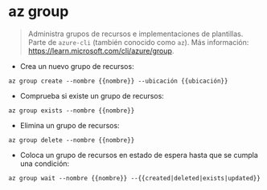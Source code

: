 # az group

> Administra grupos de recursos e implementaciones de plantillas.
> Parte de `azure-cli` (también conocido como `az`).
> Más información: <https://learn.microsoft.com/cli/azure/group>.

- Crea un nuevo grupo de recursos:

`az group create --nombre {{nombre}} --ubicación {{ubicación}}`

- Comprueba si existe un grupo de recursos:

`az group exists --nombre {{nombre}}`

- Elimina un grupo de recursos:

`az group delete --nombre {{nombre}}`

- Coloca un grupo de recursos en estado de espera hasta que se cumpla una condición:

`az group wait --nombre {{nombre}} --{{created|deleted|exists|updated}}`
